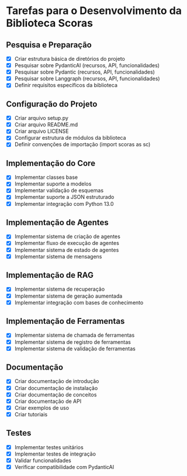 # Tarefas para o Desenvolvimento da Biblioteca Scoras

## Pesquisa e Preparação
- [x] Criar estrutura básica de diretórios do projeto
- [x] Pesquisar sobre PydanticAI (recursos, API, funcionalidades)
- [x] Pesquisar sobre Pydantic (recursos, API, funcionalidades)
- [x] Pesquisar sobre Langgraph (recursos, API, funcionalidades)
- [x] Definir requisitos específicos da biblioteca

## Configuração do Projeto
- [x] Criar arquivo setup.py
- [x] Criar arquivo README.md
- [x] Criar arquivo LICENSE
- [x] Configurar estrutura de módulos da biblioteca
- [x] Definir convenções de importação (import scoras as sc)

## Implementação do Core
- [x] Implementar classes base
- [x] Implementar suporte a modelos
- [x] Implementar validação de esquemas
- [x] Implementar suporte a JSON estruturado
- [x] Implementar integração com Python 13.0

## Implementação de Agentes
- [x] Implementar sistema de criação de agentes
- [x] Implementar fluxo de execução de agentes
- [x] Implementar sistema de estado de agentes
- [x] Implementar sistema de mensagens

## Implementação de RAG
- [x] Implementar sistema de recuperação
- [x] Implementar sistema de geração aumentada
- [x] Implementar integração com bases de conhecimento

## Implementação de Ferramentas
- [x] Implementar sistema de chamada de ferramentas
- [x] Implementar sistema de registro de ferramentas
- [x] Implementar sistema de validação de ferramentas

## Documentação
- [x] Criar documentação de introdução
- [x] Criar documentação de instalação
- [x] Criar documentação de conceitos
- [x] Criar documentação de API
- [x] Criar exemplos de uso
- [x] Criar tutoriais

## Testes
- [x] Implementar testes unitários
- [x] Implementar testes de integração
- [x] Validar funcionalidades
- [x] Verificar compatibilidade com PydanticAI
